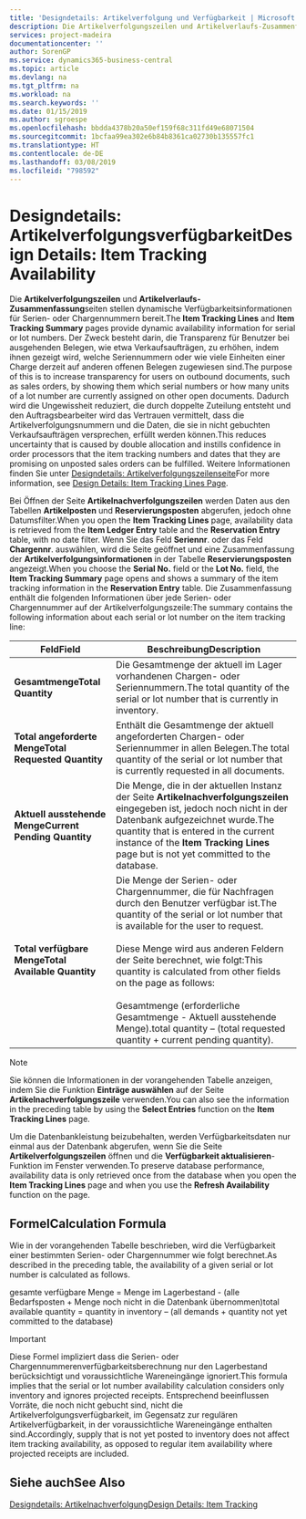 ```yaml
---
title: 'Designdetails: Artikelverfolgung und Verfügbarkeit | Microsoft Docs'
description: Die Artikelverfolgungszeilen und Artikelverlaufs-Zusammenfassungsseiten stellen dynamische Verfügbarkeitsinformationen für Serien- oder Chargennummern bereit. Der Zweck besteht darin, die Transparenz für Benutzer bei ausgehenden Belegen, wie etwa Verkaufsaufträgen, zu erhöhen, indem ihnen gezeigt wird, welche Seriennummern oder wie viele Einheiten einer Charge derzeit auf anderen offenen Belegen zugewiesen sind.
services: project-madeira
documentationcenter: ''
author: SorenGP
ms.service: dynamics365-business-central
ms.topic: article
ms.devlang: na
ms.tgt_pltfrm: na
ms.workload: na
ms.search.keywords: ''
ms.date: 01/15/2019
ms.author: sgroespe
ms.openlocfilehash: bbdda4378b20a50ef159f68c311fd49e68071504
ms.sourcegitcommit: 1bcfaa99ea302e6b84b8361ca02730b135557fc1
ms.translationtype: HT
ms.contentlocale: de-DE
ms.lasthandoff: 03/08/2019
ms.locfileid: "798592"
---
```

# <a name="design-details-item-tracking-availability"></a><span data-ttu-id="a69cf-104">Designdetails: Artikelverfolgungsverfügbarkeit</span><span class="sxs-lookup"><span data-stu-id="a69cf-104">Design Details: Item Tracking Availability</span></span>
<span data-ttu-id="a69cf-105">Die **Artikelverfolgungszeilen** und **Artikelverlaufs-Zusammenfassung**seiten stellen dynamische Verfügbarkeitsinformationen für Serien- oder Chargennummern bereit.</span><span class="sxs-lookup"><span data-stu-id="a69cf-105">The **Item Tracking Lines** and **Item Tracking Summary** pages provide dynamic availability information for serial or lot numbers.</span></span> <span data-ttu-id="a69cf-106">Der Zweck besteht darin, die Transparenz für Benutzer bei ausgehenden Belegen, wie etwa Verkaufsaufträgen, zu erhöhen, indem ihnen gezeigt wird, welche Seriennummern oder wie viele Einheiten einer Charge derzeit auf anderen offenen Belegen zugewiesen sind.</span><span class="sxs-lookup"><span data-stu-id="a69cf-106">The purpose of this is to increase transparency for users on outbound documents, such as sales orders, by showing them which serial numbers or how many units of a lot number are currently assigned on other open documents.</span></span> <span data-ttu-id="a69cf-107">Dadurch wird die Ungewissheit reduziert, die durch doppelte Zuteilung entsteht und den Auftragsbearbeiter wird das Vertrauen vermittelt, dass die Artikelverfolgungsnummern und die Daten, die sie in nicht gebuchten Verkaufsaufträgen versprechen, erfüllt werden können.</span><span class="sxs-lookup"><span data-stu-id="a69cf-107">This reduces uncertainty that is caused by double allocation and instills confidence in order processors that the item tracking numbers and dates that they are promising on unposted sales orders can be fulfilled.</span></span> <span data-ttu-id="a69cf-108">Weitere Informationen finden Sie unter [Designdetails: Artikelverfolgungszeilenseite](design-details-item-tracking-lines-window.md)</span><span class="sxs-lookup"><span data-stu-id="a69cf-108">For more information, see [Design Details: Item Tracking Lines Page](design-details-item-tracking-lines-window.md).</span></span>  

 <span data-ttu-id="a69cf-109">Bei Öffnen der Seite **Artikelnachverfolgungszeilen** werden Daten aus den Tabellen **Artikelposten** und **Reservierungsposten** abgerufen, jedoch ohne Datumsfilter.</span><span class="sxs-lookup"><span data-stu-id="a69cf-109">When you open the **Item Tracking Lines** page, availability data is retrieved from the **Item Ledger Entry** table and the **Reservation Entry** table, with no date filter.</span></span> <span data-ttu-id="a69cf-110">Wenn Sie das Feld **Seriennr**. oder das Feld **Chargennr**. auswählen, wird die Seite geöffnet und eine Zusammenfassung der **Artikelverfolgungsinformationen** in der Tabelle **Reservierungsposten** angezeigt.</span><span class="sxs-lookup"><span data-stu-id="a69cf-110">When you choose the **Serial No.** field or the **Lot No.** field, the **Item Tracking Summary** page opens and shows a summary of the item tracking information in the **Reservation Entry** table.</span></span> <span data-ttu-id="a69cf-111">Die Zusammenfassung enthält die folgenden Informationen über jede Serien- oder Chargennummer auf der Artikelverfolgungszeile:</span><span class="sxs-lookup"><span data-stu-id="a69cf-111">The summary contains the following information about each serial or lot number on the item tracking line:</span></span>  

|<span data-ttu-id="a69cf-112">Feld</span><span class="sxs-lookup"><span data-stu-id="a69cf-112">Field</span></span>|<span data-ttu-id="a69cf-113">Beschreibung</span><span class="sxs-lookup"><span data-stu-id="a69cf-113">Description</span></span>|  
|---------------------------------|---------------------------------------|  
|<span data-ttu-id="a69cf-114">**Gesamtmenge**</span><span class="sxs-lookup"><span data-stu-id="a69cf-114">**Total Quantity**</span></span>|<span data-ttu-id="a69cf-115">Die Gesamtmenge der aktuell im Lager vorhandenen Chargen- oder Seriennummern.</span><span class="sxs-lookup"><span data-stu-id="a69cf-115">The total quantity of the serial or lot number that is currently in inventory.</span></span>|  
|<span data-ttu-id="a69cf-116">**Total angeforderte Menge**</span><span class="sxs-lookup"><span data-stu-id="a69cf-116">**Total Requested Quantity**</span></span>|<span data-ttu-id="a69cf-117">Enthält die Gesamtmenge der aktuell angeforderten Chargen- oder Seriennummer in allen Belegen.</span><span class="sxs-lookup"><span data-stu-id="a69cf-117">The total quantity of the serial or lot number that is currently requested in all documents.</span></span>|  
|<span data-ttu-id="a69cf-118">**Aktuell ausstehende Menge**</span><span class="sxs-lookup"><span data-stu-id="a69cf-118">**Current Pending Quantity**</span></span>|<span data-ttu-id="a69cf-119">Die Menge, die in der aktuellen Instanz der Seite **Artikelnachverfolgungszeilen** eingegeben ist, jedoch noch nicht in der Datenbank aufgezeichnet wurde.</span><span class="sxs-lookup"><span data-stu-id="a69cf-119">The quantity that is entered in the current instance of the **Item Tracking Lines** page but is not yet committed to the database.</span></span>|  
|<span data-ttu-id="a69cf-120">**Total verfügbare Menge**</span><span class="sxs-lookup"><span data-stu-id="a69cf-120">**Total Available Quantity**</span></span>|<span data-ttu-id="a69cf-121">Die Menge der Serien- oder Chargennummer, die für Nachfragen durch den Benutzer verfügbar ist.</span><span class="sxs-lookup"><span data-stu-id="a69cf-121">The quantity of the serial or lot number that is available for the user to request.</span></span><br /><br /> <span data-ttu-id="a69cf-122">Diese Menge wird aus anderen Feldern der Seite berechnet, wie folgt:</span><span class="sxs-lookup"><span data-stu-id="a69cf-122">This quantity is calculated from other fields on the page as follows:</span></span><br /><br /> <span data-ttu-id="a69cf-123">Gesamtmenge (erforderliche Gesamtmenge - Aktuell ausstehende Menge).</span><span class="sxs-lookup"><span data-stu-id="a69cf-123">total quantity – (total requested quantity + current pending quantity).</span></span>|  

> [!NOTE]  
>  <span data-ttu-id="a69cf-124">Sie können die Informationen in der vorangehenden Tabelle anzeigen, indem Sie die Funktion **Einträge auswählen** auf der Seite **Artikelnachverfolgungszeile** verwenden.</span><span class="sxs-lookup"><span data-stu-id="a69cf-124">You can also see the information in the preceding table by using the **Select Entries** function on the **Item Tracking Lines** page.</span></span>  

 <span data-ttu-id="a69cf-125">Um die Datenbankleistung beizubehalten, werden Verfügbarkeitsdaten nur einmal aus der Datenbank abgerufen, wenn Sie die Seite **Artikelverfolgungszeilen** öffnen und die **Verfügbarkeit aktualisieren**-Funktion im Fenster verwenden.</span><span class="sxs-lookup"><span data-stu-id="a69cf-125">To preserve database performance, availability data is only retrieved once from the database when you open the **Item Tracking Lines** page and when you use the **Refresh Availability** function on the page.</span></span>  

## <a name="calculation-formula"></a><span data-ttu-id="a69cf-126">Formel</span><span class="sxs-lookup"><span data-stu-id="a69cf-126">Calculation Formula</span></span>  
 <span data-ttu-id="a69cf-127">Wie in der vorangehenden Tabelle beschrieben, wird die Verfügbarkeit einer bestimmten Serien- oder Chargennummer wie folgt berechnet.</span><span class="sxs-lookup"><span data-stu-id="a69cf-127">As described in the preceding table, the availability of a given serial or lot number is calculated as follows.</span></span>  

 <span data-ttu-id="a69cf-128">gesamte verfügbare Menge = Menge im Lagerbestand - (alle Bedarfsposten + Menge noch nicht in die Datenbank übernommen)</span><span class="sxs-lookup"><span data-stu-id="a69cf-128">total available quantity = quantity in inventory – (all demands + quantity not yet committed to the database)</span></span>  

> [!IMPORTANT]  
>  <span data-ttu-id="a69cf-129">Diese Formel impliziert dass die Serien- oder Chargennummerenverfügbarkeitsberechnung nur den Lagerbestand berücksichtigt und voraussichtliche Wareneingänge ignoriert.</span><span class="sxs-lookup"><span data-stu-id="a69cf-129">This formula implies that the serial or lot number availability calculation considers only inventory and ignores projected receipts.</span></span> <span data-ttu-id="a69cf-130">Entsprechend beeinflussen Vorräte, die noch nicht gebucht sind, nicht die Artikelverfolgungsverfügbarkeit, im Gegensatz zur regulären Artikelverfügbarkeit, in der voraussichtliche Wareneingänge enthalten sind.</span><span class="sxs-lookup"><span data-stu-id="a69cf-130">Accordingly, supply that is not yet posted to inventory does not affect item tracking availability, as opposed to regular item availability where projected receipts are included.</span></span>  

## <a name="see-also"></a><span data-ttu-id="a69cf-131">Siehe auch</span><span class="sxs-lookup"><span data-stu-id="a69cf-131">See Also</span></span>  
 [<span data-ttu-id="a69cf-132">Designdetails: Artikelnachverfolgung</span><span class="sxs-lookup"><span data-stu-id="a69cf-132">Design Details: Item Tracking</span></span>](design-details-item-tracking.md)
